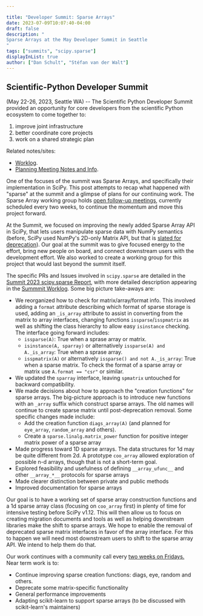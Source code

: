 ```yaml
---

title: "Developer Summit: Sparse Arrays"
date: 2023-07-09T10:07:40-04:00
draft: false
description: "
Sparse Arrays at the May Developer Summit in Seattle
"
tags: ["summits", "scipy.sparse"]
displayInList: true
author: ["Dan Schult", "Stéfan van der Walt"]
---
```


## Scientific-Python Developer Summit

(May 22-26, 2023, Seattle WA) --
The Scientific Python Developer Summit provided an opportunity
for core developers from the scientific Python ecosystem to come together to:

1. improve joint infrastructure
2. better coordinate core projects
3. work on a shared strategic plan

Related notes/sites:

- [Worklog](https://hackmd.io/iEtdfbxfSbGwOAJTXmqyIQ?view).
- [Planning Meeting Notes and Info](https://scientific-python.org/summits/developer/2023/).

One of the focuses of the summit was Sparse Arrays, and specifically their implementation in SciPy.
This post attempts to recap what happened with "sparse" at the summit
and a glimpse of plans for our continuing work. The Sparse Array working group
holds [open follow-up meetings](https://scientific-python.org/calendars), currently scheduled every two weeks,
to continue the momentum and move this project forward.

At the Summit, we focused on improving the newly added Sparse Array API
in SciPy, that lets users manipulate sparse data with NumPy
semantics (before, SciPy used NumPy's 2D-only Matrix API, but that is [slated for deprecation](https://stackoverflow.com/questions/53254738/deprecation-status-of-the-numpy-matrix-class)).
Our goal at the summit was to give focused energy to the effort,
bring new people on board, and connect downstream users with the development
effort. We also worked to create a working group for this project that would
last beyond the summit itself.

The specific PRs and Issues involved in `scipy.sparse` are detailed in the
[Summit 2023 scipy.sparse Report](https://hackmd.io/1Q2832LDR_2Uv_-cV-wnYg),
with more detailed description appearing in the
[Summmit Worklog](https://hackmd.io/iEtdfbxfSbGwOAJTXmqyIQ?view).
Some big picture take-aways are:

- We reorganized how to check for matrix/array/format info. This involved
  adding a `format` attribute describing which format of sparse storage is used,
  adding an `_is_array` attribute to assist in converting from the matrix to array
  interfaces, changing functions `issparse`/`isspmatrix` as well as shifting
  the class hierarchy to allow easy `isinstance` checking.
  The interface going forward includes:
  - `issparse(A)`: True when a sprase array or matrix.
  - `isinstance(A, sparray)` or alternatively `issparse(A) and A._is_array`: True when a sprase array.
  - `isspmatrix(A)` or alternatively `issparse() and not A._is_array`: True when a sparse matrix.
    To check the format of a sparse array or matrix use `A.format == "csr"` or similar.
- We updated the `sparray` interface, leaving `spmatrix` untouched for backward compatibility.
- We made decisions about how to approach the "creation functions" for sparse arrays.
  The big-picture approach is to introduce new functions with an `_array` suffix which
  construct sparse arrays. The old names will continue to create sparse matrix until
  post-deprecation removal.
  Some specific changes made include:
  - Add the creation function `diags_array(A)` (and planned for `eye_array`, `random_array` and others).
  - Create a `sparse.linalg.matrix_power` function for positive integer matrix power of a sparse array
- Made progress toward 1D sparse arrays. The data structures for 1d may be quite different from 2d.
  A prototype `coo_array` allowed exploration of possible n-d arrays, though that is not a short-term goal.
- Explored feasibility and usefulness of defining `__array_ufunc__` and other `__array_*__` protocols for sparse arrays
- Made clearer distinction between private and public methods
- Improved documentation for sparse arrays

Our goal is to have a working set of sparse array construction functions
and a 1d sparse array class (focusing on `coo_array` first) in plenty of
time for intensive testing before SciPy v1.12. This will then allow us to
focus on creating migration documents and tools as well as helping downstream
libraries make the shift to sparse arrays. We hope to enable the removal of
deprecated sparse matrix interfaces in favor of the array interface. For this
to happen we will need most downstream users to shift to the sparse array API.
We intend to help them do that.

Our work continues with a community call every [two weeks on Fridays.](https://scientific-python.org/calendars)
Near term work is to:

- Continue improving sparse creation functions: diags, eye, random and others.
- Deprecate some matrix-specific functionality
- General performance improvements
- Adapting scikit-learn to support sparse arrays (to be discussed with scikit-learn's maintainers)
